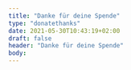 ```yaml
---
title: "Danke für deine Spende"
type: "donatethanks"
date: 2021-05-30T10:43:19+02:00
draft: false
header: "Danke für deine Spende"
body: 
---
```

